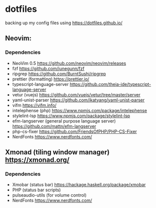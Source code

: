 # dotfiles
backing up my config files using https://dotfiles.github.io/
## Neovim:
### Dependencies
- NeoVim 0.5 https://github.com/neovim/neovim/releases
- fzf https://github.com/junegunn/fzf
- ripgrep https://github.com/BurntSushi/ripgrep
- prettier (formatting) https://prettier.io/
- typescript-language-server https://github.com/theia-ide/typescript-language-server
- vetur (vuejs) https://github.com/vuejs/vetur/tree/master/server
- yaml-unist-parser https://github.com/ikatyang/yaml-unist-parser
- vifm https://vifm.info/
- intelephense (php) https://www.npmjs.com/package/intelephense
- stylelint-lsp https://www.npmjs.com/package/stylelint-lsp
- efm-langserver (general purpose language server) https://github.com/mattn/efm-langserver
- php-cs-fixer https://github.com/FriendsOfPHP/PHP-CS-Fixer
- NerdFonts https://www.nerdfonts.com/
## Xmonad (tiling window manager) https://xmonad.org/
### Dependencies
- Xmobar (status bar) https://hackage.haskell.org/package/xmobar
- PHP (status bar scripts)
- pulseaudio-utils (for volume control)
- NerdFonts https://www.nerdfonts.com/
